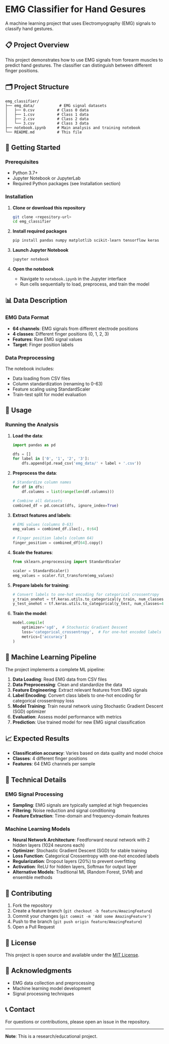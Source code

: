 # EMG Classifier for Hand Gesures 

A machine learning project that uses Electromyography (EMG) signals to classify hand gestures.

## 📋 Project Overview

This project demonstrates how to use EMG signals from forearm muscles to predict hand gestures. The classifier can distinguish between different finger positions.

## 🗂️ Project Structure

```
emg_classifier/
├── emg_data/           # EMG signal datasets
│   ├── 0.csv          # Class 0 data
│   ├── 1.csv          # Class 1 data
│   ├── 2.csv          # Class 2 data
│   └── 3.csv          # Class 3 data
├── notebook.ipynb     # Main analysis and training notebook
└── README.md          # This file
```

## 🚀 Getting Started

### Prerequisites

- Python 3.7+
- Jupyter Notebook or JupyterLab
- Required Python packages (see Installation section)

### Installation

1. **Clone or download this repository**
   ```bash
   git clone <repository-url>
   cd emg_classifier
   ```

2. **Install required packages**
   ```bash
   pip install pandas numpy matplotlib scikit-learn tensorflow keras
   ```

3. **Launch Jupyter Notebook**
   ```bash
   jupyter notebook
   ```

4. **Open the notebook**
   - Navigate to `notebook.ipynb` in the Jupyter interface
   - Run cells sequentially to load, preprocess, and train the model

## 📊 Data Description

### EMG Data Format
- **64 channels**: EMG signals from different electrode positions
- **4 classes**: Different finger positions (0, 1, 2, 3)
- **Features**: Raw EMG signal values
- **Target**: Finger position labels

### Data Preprocessing
The notebook includes:
- Data loading from CSV files
- Column standardization (renaming to 0-63)
- Feature scaling using StandardScaler
- Train-test split for model evaluation

## 🔧 Usage

### Running the Analysis

1. **Load the data**:
   ```python
   import pandas as pd
   
   dfs = []
   for label in ['0', '1', '2', '3']:
       dfs.append(pd.read_csv('emg_data/' + label + '.csv'))
   ```

2. **Preprocess the data**:
   ```python
   # Standardize column names
   for df in dfs:
       df.columns = list(range(len(df.columns)))
   
   # Combine all datasets
   combined_df = pd.concat(dfs, ignore_index=True)
   ```

3. **Extract features and labels**:
   ```python
   # EMG values (columns 0-63)
   emg_values = combined_df.iloc[:, 0:64]
   
   # Finger position labels (column 64)
   finger_position = combined_df[64].copy()
   ```

4. **Scale the features**:
   ```python
   from sklearn.preprocessing import StandardScaler
   
   scaler = StandardScaler()
   emg_values = scaler.fit_transform(emg_values)
   ```

5. **Prepare labels for training**:
   ```python
   # Convert labels to one-hot encoding for categorical crossentropy
   y_train_onehot = tf.keras.utils.to_categorical(y_train, num_classes=4)
   y_test_onehot = tf.keras.utils.to_categorical(y_test, num_classes=4)
   ```

6. **Train the model**:
   ```python
   model.compile(
       optimizer='sgd',  # Stochastic Gradient Descent
       loss='categorical_crossentropy',  # For one-hot encoded labels
       metrics=['accuracy']
   )
   ```

## 🧠 Machine Learning Pipeline

The project implements a complete ML pipeline:

1. **Data Loading**: Read EMG data from CSV files
2. **Data Preprocessing**: Clean and standardize the data
3. **Feature Engineering**: Extract relevant features from EMG signals
4. **Label Encoding**: Convert class labels to one-hot encoding for categorical crossentropy loss
5. **Model Training**: Train neural network using Stochastic Gradient Descent (SGD) optimizer
6. **Evaluation**: Assess model performance with metrics
7. **Prediction**: Use trained model for new EMG signal classification

## 📈 Expected Results

- **Classification accuracy**: Varies based on data quality and model choice
- **Classes**: 4 different finger positions
- **Features**: 64 EMG channels per sample

## 🔬 Technical Details

### EMG Signal Processing
- **Sampling**: EMG signals are typically sampled at high frequencies
- **Filtering**: Noise reduction and signal conditioning
- **Feature Extraction**: Time-domain and frequency-domain features

### Machine Learning Models
- **Neural Network Architecture**: Feedforward neural network with 2 hidden layers (1024 neurons each)
- **Optimizer**: Stochastic Gradient Descent (SGD) for stable training
- **Loss Function**: Categorical Crossentropy with one-hot encoded labels
- **Regularization**: Dropout layers (20%) to prevent overfitting
- **Activation**: ReLU for hidden layers, Softmax for output layer
- **Alternative Models**: Traditional ML (Random Forest, SVM) and ensemble methods

## 🤝 Contributing

1. Fork the repository
2. Create a feature branch (`git checkout -b feature/AmazingFeature`)
3. Commit your changes (`git commit -m 'Add some AmazingFeature'`)
4. Push to the branch (`git push origin feature/AmazingFeature`)
5. Open a Pull Request

## 📝 License

This project is open source and available under the [MIT License](LICENSE).

## 🙏 Acknowledgments

- EMG data collection and preprocessing
- Machine learning model development
- Signal processing techniques

## 📞 Contact

For questions or contributions, please open an issue in the repository.

---

**Note**: This is a research/educational project.